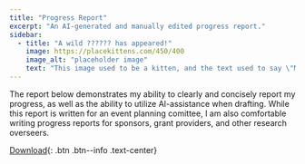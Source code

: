 ```yaml
---
title: "Progress Report"
excerpt: "An AI-generated and manually edited progress report."
sidebar:
  - title: "A wild ?????? has appeared!"
    image: https://placekittens.com/450/400
    image_alt: "placeholder image"
    text: "This image used to be a kitten, and the text used to say \"Meow\", but then the kitten-generator broke. The image still might be a kitten, but it's no longer a guarantee."
---
```


The report below demonstrates my ability to clearly and concisely report my progress, as well as the ability to utilize AI-assistance when drafting. While this report is written for an event planning comittee, I am also comfortable writing progress reports for sponsors, grant providers, and other research overseers.

[Download](/assets/en319/progress.md){: .btn .btn--info .text-center}
